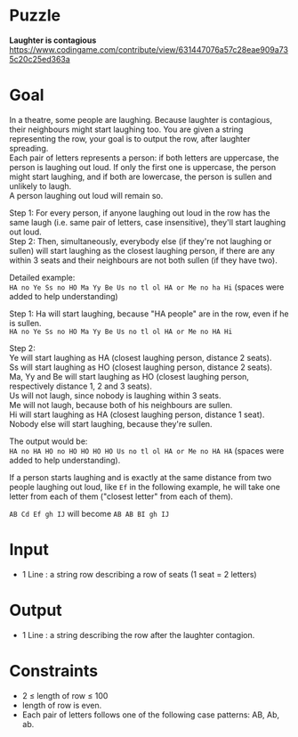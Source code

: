 # Puzzle
**Laughter is contagious** https://www.codingame.com/contribute/view/631447076a57c28eae909a735c20c25ed363a

# Goal
In a theatre, some people are laughing. Because laughter is contagious, their neighbours might start laughing too. You are given a string representing the row, your goal is to output the row, after laughter spreading.  
Each pair of letters represents a person: if both letters are uppercase, the person is laughing out loud. If only the first one is uppercase, the person might start laughing, and if both are lowercase, the person is sullen and unlikely to laugh.  
A person laughing out loud will remain so.  

Step 1: For every person, if anyone laughing out loud in the row has the same laugh (i.e. same pair of letters, case insensitive), they'll start laughing out loud.  
Step 2: Then, simultaneously, everybody else (if they're not laughing or sullen) will start laughing as the closest laughing person, if there are any within 3 seats and their neighbours are not both sullen (if they have two).  

Detailed example:  
```HA no Ye Ss no HO Ma Yy Be Us no tl ol HA or Me no ha Hi``` (spaces were added to help understanding)

Step 1: Ha will start laughing, because "HA people" are in the row, even if he is sullen.  
```HA no Ye Ss no HO Ma Yy Be Us no tl ol HA or Me no HA Hi```

Step 2:  
Ye will start laughing as HA (closest laughing person, distance 2 seats).  
Ss will start laughing as HO (closest laughing person, distance 2 seats).  
Ma, Yy and Be will start laughing as HO (closest laughing person, respectively distance 1, 2 and 3 seats).  
Us will not laugh, since nobody is laughing within 3 seats.  
Me will not laugh, because both of his neighbours are sullen.  
Hi will start laughing as HA (closest laughing person, distance 1 seat).  
Nobody else will start laughing, because they're sullen.  

The output would be:  
```HA no HA HO no HO HO HO HO Us no tl ol HA or Me no HA HA``` (spaces were added to help understanding).

If a person starts laughing and is exactly at the same distance from two people laughing out loud, like ```Ef``` in the following example, he will take one letter from each of them ("closest letter" from each of them).

```AB Cd Ef gh IJ``` will become ```AB AB BI gh IJ```

# Input
* 1 Line : a string row describing a row of seats (1 seat = 2 letters)

# Output
* 1 Line : a string describing the row after the laughter contagion.

# Constraints
* 2 ≤ length of row ≤ 100
* length of row is even.
* Each pair of letters follows one of the following case patterns: AB, Ab, ab.
